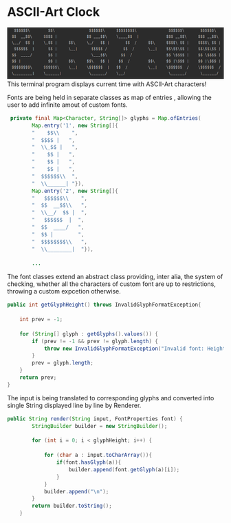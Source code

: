 # ASCII-Art Clock
![assets/screenshot.png](assets/screenshot.png)
This terminal program displays current time with ASCII-Art characters!

Fonts are being held in separate classes as map of entries , allowing the user to add infinite amout of custom fonts.

```java
 private final Map<Character, String[]> glyphs = Map.ofEntries(
        Map.entry('1', new String[]{
        "    $$\\    ",
        "  $$$$ |   ",
        "  \\_$$ |   ",
        "    $$ |   ",
        "    $$ |   ",
        "    $$ |   ",
        "  $$$$$$\\  ",
        "  \\______| "}),
        Map.entry('2', new String[]{
        "   $$$$$$\\    ",
        "  $$  __$$\\   ",
        "  \\__/  $$ |  ",
        "   $$$$$$  |  ",
        "  $$  ____/   ",
        "  $$ |        ",
        "  $$$$$$$$\\   ",
        "  \\________|  "}),
        
        ...
```
The font classes extend an abstract class providing, inter alia, the system of checking, whether all the characters of 
custom font are up to restrictions, throwing a custom expcetion otherwise.

```java
public int getGlyphHeight() throws InvalidGlyphFormatException{

    int prev = -1;

    for (String[] glyph : getGlyphs().values()) {
        if (prev != -1 && prev != glyph.length) {
            throw new InvalidGlyphFormatException("Invalid font: Height mismatch");
        }
        prev = glyph.length;
    }
    return prev;
}
```
The input is being translated to corresponding glyphs and converted into single String displayed line by line by Renderer.
```java
public String render(String input, FontProperties font) {
        StringBuilder builder = new StringBuilder();

        for (int i = 0; i < glyphHeight; i++) {

            for (char a : input.toCharArray()){
                if(font.hasGlyph(a)){
                    builder.append(font.getGlyph(a)[i]);
                }
            }
            builder.append("\n");
        }
        return builder.toString();
    }
```
